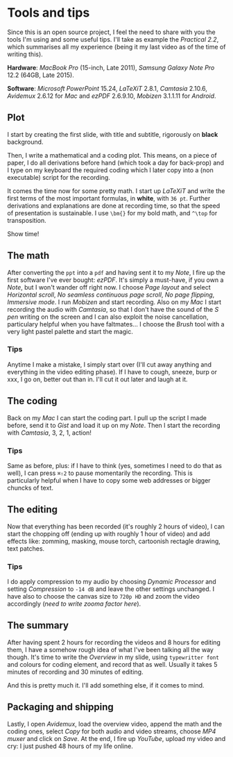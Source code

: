 # Tools and tips

Since this is an open source project, I feel the need to share with you the tools I'm using and some useful tips.
I'll take as example the *Practical 2.2*, which summarises all my experience (being it my last video as of the time of writing this).

**Hardware**: *MacBook Pro* (15-inch, Late 2011), *Samsung Galaxy Note Pro* 12.2 (64GB, Late 2015).

**Software**: *Microsoft PowerPoint* 15.24, *LaTeXiT* 2.8.1, *Camtasia* 2.10.6, *Avidemux* 2.6.12 for *Mac* and *ezPDF* 2.6.9.10, *Mobizen* 3.1.1.11 for *Android*.

## Plot

I start by creating the first slide, with title and subtitle, rigorously on **black** background.

Then, I write a mathematical and a coding plot.
This means, on a piece of paper, I do all derivations before hand (which took a day for back-prop) and I type on my keyboard the required coding which I later copy into a (non executable) script for the recording.

It comes the time now for some pretty math.
I start up *LaTeXiT* and write the first terms of the most important formulas, in **white**, with `36 pt`.
Further derivations and explanations are done at recording time, so that the speed of presentation is sustainable.
I use `\bm{}` for my bold math, and `^\top` for transposition.

Show time!

## The math

After converting the `ppt` into a `pdf` and having sent it to my *Note*, I fire up the first software I've ever bought: *ezPDF*.
It's simply a must-have, if you own a *Note*, but I won't wander off right now.
I choose *Page layout* and select *Horizontal scroll*, *No seamless continuous page scroll*, *No page flipping*, *Immersive mode*.
I run *Mobizen* and start recording.
Also on my *Mac* I start recording the audio with *Camtasia*, so that I don't have the sound of the *S pen* writing on the screen and I can also exploit the noise cancellation, particulary helpful when you have faltmates...
I choose the *Brush* tool with a very light pastel palette and start the magic.

### Tips

Anytime I make a mistake, I simply start over (I'll cut away anything and everything in the video editing phase).
If I have to cough, sneeze, burp or xxx, I go on, better out than in.
I'll cut it out later and laugh at it.

## The coding

Back on my *Mac* I can start the coding part.
I pull up the script I made before, send it to *Gist* and load it up on my *Note*.
Then I start the recording with *Camtasia*, 3, 2, 1, action!

### Tips

Same as before, plus: if I have to think (yes, sometimes I need to do that as well), I can press `⌘⇧2` to pause momentarily the recording.
This is particularly helpful when I have to copy some web addresses or bigger chuncks of text.

## The editing

Now that everything has been recorded (it's roughly 2 hours of video), I can start the chopping off (ending up with roughly 1 hour of video) and add effects like: zomming, masking, mouse torch, cartoonish rectagle drawing, text patches.

### Tips

I do apply compression to my audio by choosing *Dynamic Processor* and setting *Compression* to `-14 dB` and leave the other settings unchanged.
I have also to choose the canvas size to `720p HD` and zoom the video accordingly (*need to write zooma factor here*).

## The summary

After having spent 2 hours for recording the videos and 8 hours for editing them, I have a somehow rough idea of what I've been talking all the way though.
It's time to write the *Overview* in my slide, using `typewritter font` and colours for coding element, and record that as well.
Usually it takes 5 minutes of recording and 30 minutes of editing.

And this is pretty much it.
I'll add something else, if it comes to mind.

## Packaging and shipping

Lastly, I open *Avidemux*, load the overview video, append the math and the coding ones, select *Copy* for both audio and video streams, choose *MP4 muxer* and click on *Save*.
At the end, I fire up *YouTube*, upload my video and cry: I just pushed 48 hours of my life online.
